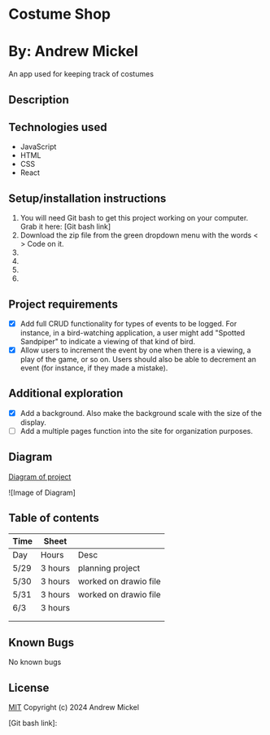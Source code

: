 Costume Shop
=============
By: Andrew Mickel
=============
An app used for keeping track of costumes

Description
----------------


Technologies used
--------------------
* JavaScript
* HTML
* CSS
* React

Setup/installation instructions
---------------------
1. You will need Git bash to get this project working on your computer. Grab it here: [Git bash link]
2. Download the zip file from the green dropdown menu with the words < > Code on it.
3. 
4. 
5. 
6. 

Project requirements
--------------------
- [x] Add full CRUD functionality for types of events to be logged. For instance, in a bird-watching application, a user might add "Spotted Sandpiper" to indicate a viewing of that kind of bird.
- [x] Allow users to increment the event by one when there is a viewing, a play of the game, or so on. Users should also be able to decrement an event (for instance, if they made a mistake).

Additional exploration
----------------------
- [x] Add a background. Also make the background scale with the size of the display.
- [ ] Add a multiple pages function into the site for organization purposes.

Diagram
----------------------
[Diagram of project]

![Image of Diagram]


Table of contents
----------------------
| Time | Sheet |       |
| ---- | ------| ------|
| Day | Hours | Desc |
| 5/29 | 3 hours | planning project |
| 5/30 | 3 hours | worked on drawio file |
| 5/31 | 3 hours | worked on drawio file |
| 6/3 | 3 hours |       |
|     |       |       |
|     |       |       |

Known Bugs
--------------------
No known bugs

License
--------------------
[MIT](./LICENSE.txt) Copyright (c) 2024 Andrew Mickel

[Diagram of project]: diagram.drawio
[Git bash link]: 